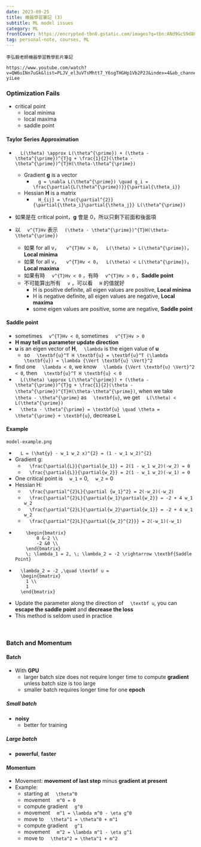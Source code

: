 ```yaml
---
date: 2023-09-25
title: 機器學習筆記 (3)
subtitle: ML model issues
category: ML
frontCover: https://encrypted-tbn0.gstatic.com/images?q=tbn:ANd9GcS9d8Ow4KIqpTLoH9uOKyiS-lKUNgheHP_H3yp13QoCFSK3avHItP0mOkcAbk1IO6qQmA8&usqp=CAU
tag: personal-note, courses, ML
---
```

```quote
李弘毅老師機器學習教學影片筆記
```
```youtube
https://www.youtube.com/watch?v=QW6uINn7uGk&list=PLJV_el3uVTsMhtt7_Y6sgTHGHp1Vb2P2J&index=4&ab_channel=Hung-yiLee
```

### Optimization Fails
- critical point
  - local minima
  - local maxima
  - saddle point

#### Taylor Series Approximation
- `  L(\theta) \approx L(\theta^{\prime}) + (\theta - \theta^{\prime})^{T}g + \frac{1}{2}(\theta - \theta^{\prime})^{T}H(\theta-\theta^{\prime})`
  - Gradient **g** is a vector
    - `  g = \nabla L(\theta^{\prime}) \quad g_i = \frac{\partial{L(\theta^{\prime})}}{\partial{\theta_i}}`
  - Hessian **H** is a matrix
    - `  H_{ij} = \frac{\partial^{2}}{\partial{\theta_i}\partial{\theta_j}} L(\theta^{\prime})`

- 如果是在 critical point，**g** 會是 0，所以只剩下前面和後面項
- 以 `  v^{T}Hv` 表示 `  (\theta - \theta^{\prime})^{T}H(\theta-\theta^{\prime})`
  - 如果 for all v， `  v^{T}Hv > 0`，`  L(\theta) > L(\theta^{\prime})`，**Local minima**
  - 如果 for all v， `  v^{T}Hv < 0`，`  L(\theta) < L(\theta^{\prime})`，**Local maxima**
  - 如果有時 `  v^{T}Hv < 0` ，有時 `  v^{T}Hv > 0` ，**Saddle point**
  - 不可能算出所有 `  v` ，可以看 `  H` 的值就好
    - H is positive definite, all eigen values are positive, **Local minima**
    - H is negative definite, all eigen values are negative, **Local maxima**
    - some eigen values are positive, some are negative, **Saddle point**

#### Saddle point
- sometimes `  v^{T}Hv < 0`, sometimes `  v^{T}Hv > 0` 
- **H may tell us parameter update direction**
- **u** is an eigen vector of **H**, `  \lambda` is the eigen value of **u**
  - so `  \textbf{u}^T H \textbf{u} = \textbf{u}^T (\lambda \textbf{u}) = \lambda {\Vert \textbf{u} \Vert}^2`
- find one `  \lambda < 0`, we know `  \lambda {\Vert \textbf{u} \Vert}^2 < 0`, then `  \textbf{u}^T H \textbf{u} < 0`
- `  L(\theta) \approx L(\theta^{\prime}) + (\theta - \theta^{\prime})^{T}g + \frac{1}{2}(\theta - \theta^{\prime})^{T}H(\theta-\theta^{\prime})`, when we take `  \theta - \theta^{\prime}` as `  \textbf{u}`, we get `  L(\theta) < L(\theta^{\prime})`
- `  \theta - \theta^{\prime} = \textbf{u} \quad \theta = \theta^{\prime} + \textbf{u}`, decrease L

#### Example
```img
model-example.png
```
- `  L = (\hat{y} - w_1 w_2 x)^{2} = (1 - w_1 w_2)^{2}`
- Gradient g:
  - `  \frac{\partial{L}}{\partial{w_1}} = 2(1 - w_1 w_2)(-w_2) = 0`
  - `  \frac{\partial{L}}{\partial{w_2}} = 2(1 - w_1 w_2)(-w_1) = 0`
- One critical point is `  w_1` = 0, `  w_2` = 0
- Hessian H:
  - `  \frac{\partial^{2}L}{\partial {w_1}^2} = 2(-w_2)(-w_2)`
  - `  \frac{\partial^{2}L}{\partial{w_1}\partial{w_2}} = -2 + 4 w_1 w_2`
  - `  \frac{\partial^{2}L}{\partial{w_2}\partial{w_1}} = -2 + 4 w_1 w_2`
  - `  \frac{\partial^{2}L}{\partial{{w_2}^{2}}} = 2(-w_1)(-w_1)`
- ``` 
      \begin{bmatrix}
          0 &-2 \\
          -2 &0 \\
      \end{bmatrix} 
      \; \lambda_1 = 2, \; \lambda_2 = -2 \rightarrow \textbf{Saddle Point}
    ```
- ```  
    \lambda_2 = -2 ,\quad \textbf u = 
    \begin{bmatrix}
      1 \\
      1
    \end{bmatrix} 
  ```
- Update the parameter along the direction of `  \textbf u`, you can **escape the saddle point** and **decrease the loss**
- This method is seldom used in practice

<br>

### Batch and Momentum
#### Batch
- With **GPU**
  - larger batch size does not require longer time to compute **gradient** unless batch size is too large
  - smaller batch requires longer time for one **epoch**
##### Small batch
- **noisy**
  - better for training
##### Large batch
- **powerful**, **faster**


#### Momentum
- Movement: **movement of last step** minus **gradient at present**
- Example:
  - starting at `  \theta^0`
  - movement `  m^0 = 0`
  - compute gradient `  g^0`
  - movement `  m^1 = \lambda m^0 - \eta g^0`
  - move to `  \theta^1 = \theta^0 + m^1`
  - compute gradient `  g^1`
  - movement `  m^2 = \lambda m^1 - \eta g^1`
  - move to `  \theta^2 = \theta^1 + m^2`